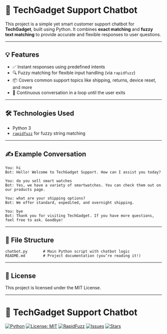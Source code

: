 

# 🧠 TechGadget Support Chatbot

This project is a simple yet smart customer support chatbot for **TechGadget**, built using Python. It combines **exact matching** and **fuzzy text matching** to provide accurate and flexible responses to user questions.

---

## 💡 Features

* ✅ Instant responses using predefined intents
* 🔍 Fuzzy matching for flexible input handling (via `rapidfuzz`)
* 📦 Covers common support topics like shipping, returns, device reset, and more
* 🔄 Continuous conversation in a loop until the user exits

---

## 🛠 Technologies Used

* Python 3
* [`rapidfuzz`](https://github.com/maxbachmann/RapidFuzz) for fuzzy string matching

---



## ✍️ Example Conversation

```
You: hi  
Bot: Hello! Welcome to TechGadget Support. How can I assist you today?

You: do you sell smart watches  
Bot: Yes, we have a variety of smartwatches. You can check them out on our products page.

You: what are your shipping options?  
Bot: We offer standard, expedited, and overnight shipping.

You: bye  
Bot: Thank you for visiting TechGadget. If you have more questions, feel free to ask. Goodbye!
```

---

## 📂 File Structure

```
chatbot.py       # Main Python script with chatbot logic
README.md        # Project documentation (you’re reading it!)
```

---


## 📄 License

This project is licensed under the MIT License.

---
# 🧠 TechGadget Support Chatbot

[![Python](https://img.shields.io/badge/Python-3.8+-blue?logo=python&logoColor=white)](https://www.python.org/)
[![License: MIT](https://img.shields.io/badge/License-MIT-green.svg)](https://opensource.org/licenses/MIT)
[![RapidFuzz](https://img.shields.io/badge/Powered%20By-RapidFuzz-orange)](https://github.com/maxbachmann/RapidFuzz)
[![Issues](https://img.shields.io/github/issues/your-username/techgadget-chatbot)](https://github.com/your-username/techgadget-chatbot/issues)
[![Stars](https://img.shields.io/github/stars/your-username/techgadget-chatbot?style=social)](https://github.com/your-username/techgadget-chatbot/stargazers)

